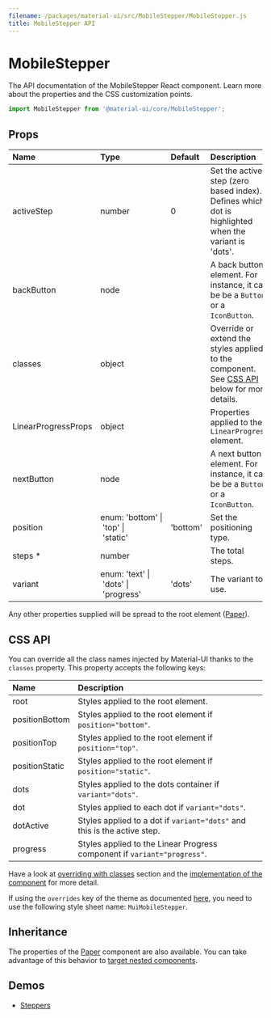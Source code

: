 ```yaml
---
filename: /packages/material-ui/src/MobileStepper/MobileStepper.js
title: MobileStepper API
---
```


<!--- This documentation is automatically generated, do not try to edit it. -->

# MobileStepper

<p class="description">The API documentation of the MobileStepper React component. Learn more about the properties and the CSS customization points.</p>

```js
import MobileStepper from '@material-ui/core/MobileStepper';
```



## Props

| Name | Type | Default | Description |
|:-----|:-----|:--------|:------------|
| <span class="prop-name">activeStep</span> | <span class="prop-type">number | <span class="prop-default">0</span> | Set the active step (zero based index). Defines which dot is highlighted when the variant is 'dots'. |
| <span class="prop-name">backButton</span> | <span class="prop-type">node |   | A back button element. For instance, it can be be a `Button` or a `IconButton`. |
| <span class="prop-name">classes</span> | <span class="prop-type">object |   | Override or extend the styles applied to the component. See [CSS API](#css-api) below for more details. |
| <span class="prop-name">LinearProgressProps</span> | <span class="prop-type">object |   | Properties applied to the `LinearProgress` element. |
| <span class="prop-name">nextButton</span> | <span class="prop-type">node |   | A next button element. For instance, it can be be a `Button` or a `IconButton`. |
| <span class="prop-name">position</span> | <span class="prop-type">enum:&nbsp;'bottom'&nbsp;&#124;<br>&nbsp;'top'&nbsp;&#124;<br>&nbsp;'static'<br> | <span class="prop-default">'bottom'</span> | Set the positioning type. |
| <span class="prop-name required">steps *</span> | <span class="prop-type">number |   | The total steps. |
| <span class="prop-name">variant</span> | <span class="prop-type">enum:&nbsp;'text'&nbsp;&#124;<br>&nbsp;'dots'&nbsp;&#124;<br>&nbsp;'progress'<br> | <span class="prop-default">'dots'</span> | The variant to use. |

Any other properties supplied will be spread to the root element ([Paper](/api/paper/)).

## CSS API

You can override all the class names injected by Material-UI thanks to the `classes` property.
This property accepts the following keys:


| Name | Description |
|:-----|:------------|
| <span class="prop-name">root</span> | Styles applied to the root element.
| <span class="prop-name">positionBottom</span> | Styles applied to the root element if `position="bottom"`.
| <span class="prop-name">positionTop</span> | Styles applied to the root element if `position="top"`.
| <span class="prop-name">positionStatic</span> | Styles applied to the root element if `position="static"`.
| <span class="prop-name">dots</span> | Styles applied to the dots container if `variant="dots"`.
| <span class="prop-name">dot</span> | Styles applied to each dot if `variant="dots"`.
| <span class="prop-name">dotActive</span> | Styles applied to a dot if `variant="dots"` and this is the active step.
| <span class="prop-name">progress</span> | Styles applied to the Linear Progress component if `variant="progress"`.

Have a look at [overriding with classes](/customization/overrides/#overriding-with-classes) section
and the [implementation of the component](https://github.com/mui-org/material-ui/tree/master/packages/material-ui/src/MobileStepper/MobileStepper.js)
for more detail.

If using the `overrides` key of the theme as documented
[here](/customization/themes/#customizing-all-instances-of-a-component-type),
you need to use the following style sheet name: `MuiMobileStepper`.

## Inheritance

The properties of the [Paper](/api/paper/) component are also available.
You can take advantage of this behavior to [target nested components](/guides/api/#spread).

## Demos

- [Steppers](/demos/steppers/)

